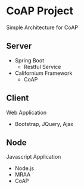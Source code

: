 # CoAP Project

Simple Architecture for CoAP

## Server

- Spring Boot
  - Restful Service
- Californium Framework
  - CoAP
  
## Client
Web Application
- Bootstrap, JQuery, Ajax

## Node
Javascript Application

- Node.js
- MRAA
- CoAP
